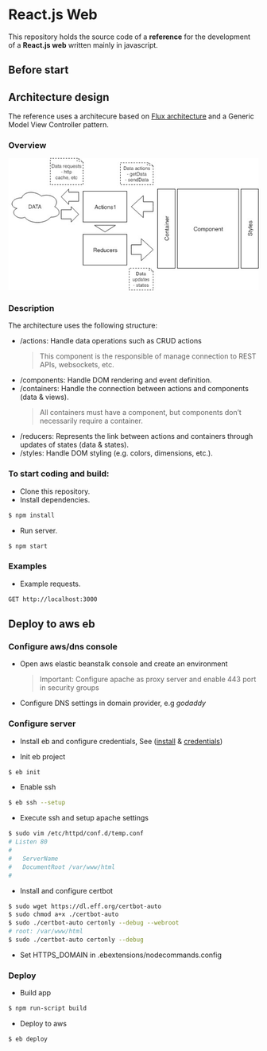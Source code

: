 # React.js Web

This repository holds the source code of a **reference** for the development of a **React.js web** written mainly in javascript.

## Before start

## Architecture design

The reference uses a architecure based on [Flux architecture](https://facebook.github.io/flux/docs/in-depth-overview.html) and a Generic Model View Controller pattern.

### Overview

![alt architecture](./public/dev/architecture.jpg)

### Description

The architecture uses the following structure:

-   /actions: Handle data operations such as CRUD actions
    > This component is the responsible of manage connection to REST APIs, websockets, etc.
-   /components: Handle DOM rendering and event definition.
-   /containers: Handle the connection between actions and components (data & views).
    > All containers must have a component, but components don’t necessarily require a container.
-   /reducers: Represents the link between actions and containers through updates of states (data & states).
-   /styles: Handle DOM styling (e.g. colors, dimensions, etc.).

### To start coding and build:

-   Clone this repository.
-   Install dependencies.

```bash
$ npm install
```

-   Run server.

```bash
$ npm start
```

### Examples

-   Example requests. 

```bash
GET http://localhost:3000
```

## Deploy to aws eb

### Configure aws/dns console

-   Open aws elastic beanstalk console and create an environment 

    > Important: Configure apache as proxy server and enable 443 port in security groups

-   Configure DNS settings in domain provider, e.g *godaddy*

### Configure server

-   Install eb and configure credentials, See ([install](https://docs.aws.amazon.com/es_es/elasticbeanstalk/latest/dg/eb-cli3-install.html) & [credentials](https://docs.aws.amazon.com/es_es/general/latest/gr/managing-aws-access-keys.html))

-   Init eb project

```bash
$ eb init
```

-   Enable ssh

```bash
$ eb ssh --setup
```

-   Execute ssh and setup apache settings

```bash
$ sudo vim /etc/httpd/conf.d/temp.conf
# Listen 80
# 
# 	ServerName 
# 	DocumentRoot /var/www/html
# 
```

-   Install and configure certbot

```bash
$ sudo wget https://dl.eff.org/certbot-auto
$ sudo chmod a+x ./certbot-auto
$ sudo ./certbot-auto certonly --debug --webroot
# root: /var/www/html
$ sudo ./certbot-auto certonly --debug
```

-   Set HTTPS_DOMAIN in .ebextensions/nodecommands.config

### Deploy

-   Build app

```bash
$ npm run-script build
```

-   Deploy to aws

```bash
$ eb deploy
```